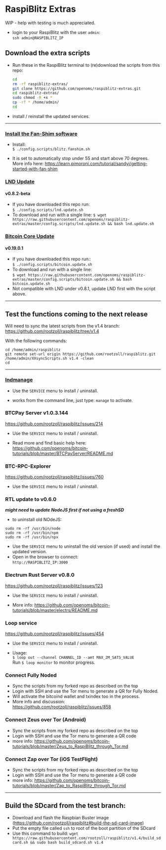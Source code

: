 # RaspiBlitz Extras

WIP - help with testing is much appreciated.  

* login to your RaspiBlitz with the user `admin`:  
    `ssh admin@RASPIBLITZ_IP`

## Download the extra scripts

* Run these in the RaspiBlitz terminal to (re)download the scripts from this repo: 

    ```bash
    cd
    rm -rf raspiblitz-extras/
    git clone https://github.com/openoms/raspiblitz-extras.git
    cd raspiblitz-extras/
    sudo chmod -R +x *
    cp -rf * /home/admin/
    cd
    ```
*  install / reinstall the updated services.
---
### [Install the Fan-Shim software](/config.scripts/blitz.fanshim.sh)
* Install:  
`$ ./config.scripts/blitz.fanshim.sh`

* It is set to automatically stop under 55 and start above 70 degrees.  
More info here: https://learn.pimoroni.com/tutorial/sandyj/getting-started-with-fan-shim

### [LND Update](/config.scripts/lnd.update.sh)
#### v0.8.2-beta
* If you have downloaded this repo run:  
   `$ ./config.scripts/lnd.update.sh`
* To download and run with a single line:
`$ wget https://raw.githubusercontent.com/openoms/raspiblitz-extras/master/config.scripts/lnd.update.sh && bash lnd.update.sh`


### [Bitcoin Core Update](/config.scripts/bitcoin.update.sh)
#### v0.19.0.1
* If you have downloaded this repo run::  
   `$ ./config.scripts/bitcoin.update.sh`
* To download and run with a single line:  
`$ wget https://raw.githubusercontent.com/openoms/raspiblitz-extras/master/config.scripts/bitcoin.update.sh && bash bitcoin.update.sh`
* Not compatible with LND under v0.8.1, update LND first with the script above.

----

## Test the functions coming to the next release

Will need to sync the latest scripts from the v1.4 branch: https://github.com/rootzoll/raspiblitz/tree/v1.4

With the following commands:
```
cd /home/admin/raspiblitz
git remote set-url origin https://github.com/rootzoll/raspiblitz.git
/home/admin/XXsyncScripts.sh v1.4 -clean
cd
```
----

### [lndmanage](https://github.com/bitromortac/lndmanage)

* Use the `SERVICE` menu to install / uninstall.

* works from the command line, just type:
    `manage` to activate.
    

### BTCPay Server v1.0.3.144
https://github.com/rootzoll/raspiblitz/issues/214

* Use the `SERVICE` menu to install / uninstall.

* Read more and find basic help here:   
https://github.com/openoms/bitcoin-tutorials/blob/master/BTCPayServer/README.md


### BTC-RPC-Explorer
https://github.com/rootzoll/raspiblitz/issues/760
* Use the `SERVICE` menu to install / uninstall.

### RTL update to v0.6.0

***might need to update NodeJS first if not using a freshSD*** 
* to uninstall old NOdeJS:
```
sudo rm -rf /usr/bin/node
sudo rm -rf /usr/bin/npm
sudo rm -rf /usr/bin/npx
```

* Use the `SERVICE` menu to uninstall the old version (if used) and install the updated version.
* Open in the browser to connect:  
`http://RASPIBLITZ_IP:3000`

### Electrum Rust Server v0.8.0 
https://github.com/rootzoll/raspiblitz/issues/123

* Use the `SERVICE` menu to install / uninstall.

* More info: https://github.com/openoms/bitcoin-tutorials/blob/master/electrs/README.md    


### Loop service  
https://github.com/rootzoll/raspiblitz/issues/454
* Use the `SERVICE` menu to install / uninstall.

* Usage:  
`$ loop out --channel CHANNEL_ID --amt MAX_2M_SATS_VALUE`  
Run `$ loop monitor` to monitor progress.

### Connect Fully Noded

* Sync the scripts from my forked repo as described on the top 
* Login with SSH and use the Tor menu to generate a QR for Fully Noded.
* Will activate the bitcoind wallet and txindex too in the process.
* More info and discussion: https://github.com/rootzoll/raspiblitz/issues/858

### Connect Zeus over Tor (Android)

* Sync the scripts from my forked repo as described on the top 
* Login with SSH and use the Tor menu to generate a QR code
* more info: https://github.com/openoms/bitcoin-tutorials/blob/master/Zeus_to_RaspiBlitz_through_Tor.md

### Connect Zap over Tor (iOS TestFlight)

* Sync the scripts from my forked repo as described on the top 
* Login with SSH and use the Tor menu to generate a QR code
* more info: https://github.com/openoms/bitcoin-tutorials/blob/master/Zap_to_RaspiBlitz_through_Tor.md

---

## Build the SDcard from the test branch:

* Download and flash the Raspbian Buster image (https://github.com/rootzoll/raspiblitz#build-the-sd-card-image)
* Put the empty file called `ssh` to root of the boot partition of the SDcard
* Use this command to build: 
`wget https://raw.githubusercontent.com/rootzoll/raspiblitz/v1.4/build_sdcard.sh && sudo bash build_sdcard.sh v1.4`
